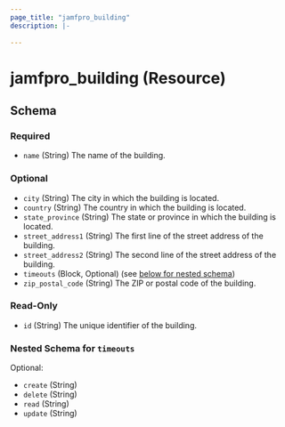```yaml
---
page_title: "jamfpro_building"
description: |-
  
---
```


# jamfpro_building (Resource)


<!-- schema generated by tfplugindocs -->
## Schema

### Required

- `name` (String) The name of the building.

### Optional

- `city` (String) The city in which the building is located.
- `country` (String) The country in which the building is located.
- `state_province` (String) The state or province in which the building is located.
- `street_address1` (String) The first line of the street address of the building.
- `street_address2` (String) The second line of the street address of the building.
- `timeouts` (Block, Optional) (see [below for nested schema](#nestedblock--timeouts))
- `zip_postal_code` (String) The ZIP or postal code of the building.

### Read-Only

- `id` (String) The unique identifier of the building.

<a id="nestedblock--timeouts"></a>
### Nested Schema for `timeouts`

Optional:

- `create` (String)
- `delete` (String)
- `read` (String)
- `update` (String)